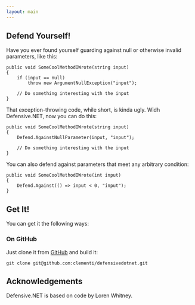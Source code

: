 ```yaml
---
layout: main
---
```


## Defend Yourself!

Have you ever found yourself guarding against null or otherwise invalid parameters, like this:

    public void SomeCoolMethodIWrote(string input)
    {
        if (input == null)
            throw new ArgumentNullException("input");

        // Do something interesting with the input
    }

That exception-throwing code, while short, is kinda ugly. Widh Defensive.NET, now you can do this:

    public void SomeCoolMethodIWrote(string input)
    {
        Defend.AgainstNullParameter(input, "input");

        // Do something interesting with the input
    }

You can also defend against parameters that meet any arbitrary condition:

    public void SomeCoolMethodIWrote(int input)
    {
        Defend.Against(() => input < 0, "input");
    }

## Get It!

You can get it the following ways:

### On GitHub

Just clone it from [GitHub][] and build it:

    git clone git@github.com:clementi/defensivedotnet.git

## Acknowledgements

Defensive.NET is based on code by Loren Whitney.

[github]: http://github.com/clementi/defensivedotnet
